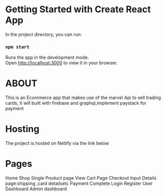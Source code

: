# Getting Started with Create React App



In the project directory, you can run:

### `npm start`

Runs the app in the development mode.\
Open [http://localhost:3000](http://localhost:3000) to view it in your browser.

# ABOUT
This is an Ecommerce app that makes use of the marvel Api to sell trading cards, it will built with firebase and graphql,implement paystack for payment

# Hosting
The project is hosted on Netlify via the link below

# Pages
 
 Home
 Shop
 Single Product page
 View Cart Page
 Checkout Input Details page:shipping ,card detailsetc
 Payment
 Complete
 Login
 Register
 User Dashboard
 Admin dashboard
